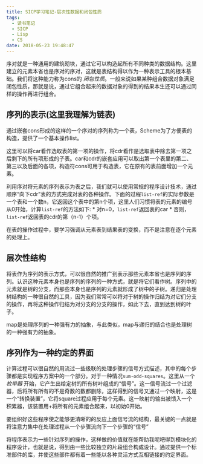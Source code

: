 ```yaml
---
title: SICP学习笔记-层次性数据和闭包性质
tags:
  - 读书笔记
  - SICP
  - Lisp
  - CS
date: 2018-05-23 19:48:47
---
```



序对就是一种通用的建筑砌块，通过它可以构造起所有不同种类的数据结构。这里建立的元素本省也是序对的序对，这就是表结构得以作为一种表示工具的根本基础。我们将这种能力称为cons的 *闭包性质*。一般来说如果某种组合数据对象满足闭包性质，那就是说，通过它组合起来的数据对象的得到的结果本生还可以通过同样的操作再进行组合。

<!--more-->

## 序列的表示(这里我理解为链表)

通过嵌套cons形成的这样的一个序对的序列称为一个表，Scheme为了方便表的构造，提供了一个基本操作list。

这里可以将car看作选取表的第一项的操作，将cdr看作是选取表中除去第一项之后剩下的所有项形成的子表。car和cdr的嵌套应用可以取出第一个表里的第二、第三以及后面的各项，构造符cons可用于构造表，它在原有的表前面增加一个元素。

利用序对将元素的序列表示为表之后，我们就可以使用常规的程序设计技术，通过顺序“向下cdr”表的方式完成对表的各种操作。下面的过程`list-ref`的实际参数是一个表和一个数n，它返回这个表中的第n个项，这里人们习惯将表的元素的编号从0开始，计算`list-ref`的方法如下:
	* 对n=0，`list-ref`返回表的car
	* 否则，`list-ref`返回表的cdr的第（n-1）个项。

在表的操作过程中，要学习强调从元素表到结果表的变换，而不是注意在逐个元素的处理上。

## 层次性结构

将表作为序列的表示方式，可以很自然的推广到表示那些元素本省也是序列的序列。认识这种元素本身也是序列的序列的一种方式，就是将它们看作树。序列中的元素就是树的分支，而那些本身也是序列的元素就形成了树中的子树。递归是处理树结构的一种很自然的工具，因为我们常常可以将对于树的操作归结为对它们分支的操作，再将这种操作归结为对分支的分支的操作，如此下去，直到达到树的叶子。

map是处理序列的一种强有力的抽象，与此类似，map与递归的结合也是处理树的一种强有力的抽象。

## 序列作为一种约定的界面

计算过程可以很自然的用流过一些级联的处理步骤的信号方式描述，其中的每个步骤都是实现程序方案中的一个部分。对于一种情况`sum-odd-squares`。这里从一个 *枚举器* 开始，它产生出给定树的所有树叶组成的“信号”。这一信号流过一个过滤器，后将所有所有的不是奇数的数都删除，这样得到的信号又通过一个映射，这是一个“转换装置”，它将square过程应用于每个元素。这一映射的输出被馈入一个积累器，该装置用+将所有的元素组合起来，以初始0开始。

要组织好这些程序使之能够更清晰的的反应上面信号流的结构，最关键的一点就是将注意力集中在处理过程从一个步骤流向下一个步骤的“信号”

将程序表示为一些针对序列的操作，这样做的价值就在能帮助我呢吧得到模块化的程序设计，也就是说，得到由一些比较独立的片段组合构成设计。通过提供一个标准部件的库，并使这些部件都有着一些能以各种灵活方式互相链接的约定界面。



